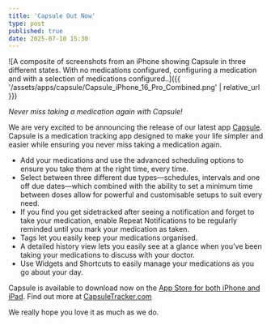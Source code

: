 ```yaml
---
title: 'Capsule Out Now'
type: post
published: true
date: 2025-07-10 15:30
---
```

![A composite of screenshots from an iPhone showing Capsule in three different states. With no medications configured, configuring a medication and with a selection of medications configured..]({{ '/assets/apps/capsule/Capsule_iPhone_16_Pro_Combined.png' | relative_url }})

*Never miss taking a medication again with Capsule!*

We are very excited to be announcing the release of our latest app [Capsule](https://apps.apple.com/us/app/capsule-medication-tracker/id6744626190).
Capsule is a medication tracking app designed to make your life simpler and easier while ensuring you never miss taking a medication again.

- Add your medications and use the advanced scheduling options to ensure you take them at the right time, every time.
- Select between three different due types—schedules, intervals and one off due dates—which combined with the ability to set a minimum time between doses allow for powerful and customisable setups to suit every need.
- If you find you get sidetracked after seeing a notification and forget to take your medication, enable Repeat Notifications to be regularly reminded until you mark your medication as taken.
- Tags let you easily keep your medications organised.
- A detailed history view lets you easily see at a glance when you’ve been taking your medications to discuss with your doctor.
- Use Widgets and Shortcuts to easily manage your medications as you go about your day.

Capsule is available to download now on the [App Store for both iPhone and iPad](https://apps.apple.com/us/app/capsule-medication-tracker/id6744626190).
Find out more at [CapsuleTracker.com](https://capsuletracker.com/)

We really hope you love it as much as we do.
